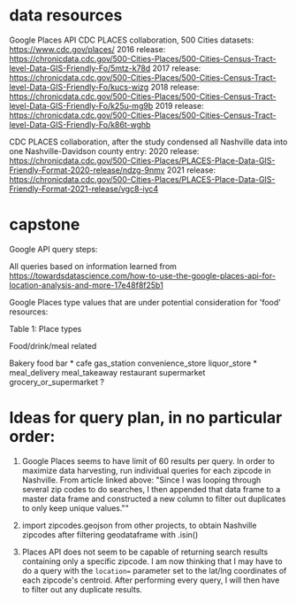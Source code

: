 # data resources
Google Places API
CDC PLACES collaboration, 500 Cities datasets: https://www.cdc.gov/places/
  2016 release: https://chronicdata.cdc.gov/500-Cities-Places/500-Cities-Census-Tract-level-Data-GIS-Friendly-Fo/5mtz-k78d
  2017 release: https://chronicdata.cdc.gov/500-Cities-Places/500-Cities-Census-Tract-level-Data-GIS-Friendly-Fo/kucs-wizg
  2018 release: https://chronicdata.cdc.gov/500-Cities-Places/500-Cities-Census-Tract-level-Data-GIS-Friendly-Fo/k25u-mg9b
  2019 release: https://chronicdata.cdc.gov/500-Cities-Places/500-Cities-Census-Tract-level-Data-GIS-Friendly-Fo/k86t-wghb

CDC PLACES collaboration, after the study condensed all Nashville data into one Nashville-Davidson county entry:
  2020 release: https://chronicdata.cdc.gov/500-Cities-Places/PLACES-Place-Data-GIS-Friendly-Format-2020-release/ndzg-9nmv
  2021 release: https://chronicdata.cdc.gov/500-Cities-Places/PLACES-Place-Data-GIS-Friendly-Format-2021-release/vgc8-iyc4




# capstone




Google API query steps:

All queries based on information learned from https://towardsdatascience.com/how-to-use-the-google-places-api-for-location-analysis-and-more-17e48f8f25b1

Google Places type values that are under potential consideration for 'food' resources:

Table 1: Place types

Food/drink/meal related

Bakery
food
bar *
cafe
gas_station
convenience_store
liquor_store *
meal_delivery
meal_takeaway
restaurant
supermarket
grocery_or_supermarket ?


# Ideas for query plan, in no particular order:

1. Google Places seems to have limit of 60 results per query. In order to maximize data harvesting, run individual queries for each zipcode in Nashville.
    From article linked above: "Since I was looping through several zip codes to do searches, I then appended that data frame to a master data frame and constructed a new column to filter out duplicates to only keep unique values.""

2. import zipcodes.geojson from other projects, to obtain Nashville zipcodes after filtering geodataframe with .isin()

3. Places API does not seem to be capable of returning search results containing only a specific zipcode. I am now thinking that I may have to do a query with the `location=` parameter set to the lat/lng coordinates of each zipcode's centroid. After performing every query, I will then have to filter out any duplicate results.
